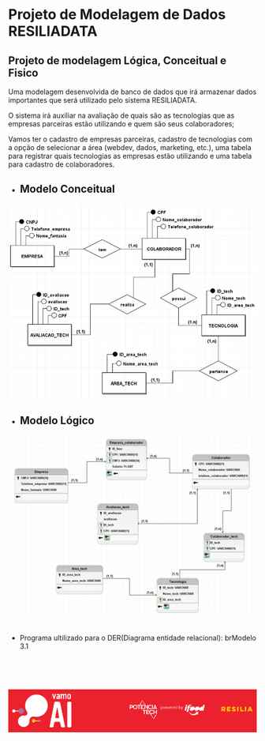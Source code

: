 # Projeto de Modelagem de Dados RESILIADATA
## Projeto de modelagem Lógica, Conceitual e Fisico 

Uma modelagem desenvolvida de banco de dados que irá armazenar dados
importantes que será utilizado pelo sistema RESILIADATA.

O sistema irá auxiliar na avaliação de quais são as tecnologias que as empresas parceiras estão utilizando e quem são seus colaboradores;

Vamos ter o cadastro de empresas parceiras, cadastro de tecnologias com a opção de selecionar a área (webdev, dados, marketing, etc.), uma tabela para registrar quais tecnologias as empresas estão utilizando e uma tabela para cadastro de colaboradores.

* ## Modelo Conceitual
![alt text](./img/conceitual%20readme.png)

* ## Modelo Lógico 
![alt text](./img/logico%20readme.png)
<br>
<br>


* Programa ultilizado para o DER(Diagrama entidade relacional): brModelo 3.1
<br>
<br>
<br>

![Alt text](./img/resilia.png)
